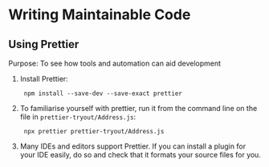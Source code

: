 # Writing Maintainable Code

## Using Prettier

Purpose: To see how tools and automation can aid development

1. Install Prettier:

        npm install --save-dev --save-exact prettier

2. To familiarise yourself with prettier, run it from the command line on the file in `prettier-tryout/Address.js`:

        npx prettier prettier-tryout/Address.js

3. Many IDEs and editors support Prettier. If you can install a plugin for
   your IDE easily, do so and check that it formats your source files for you.


